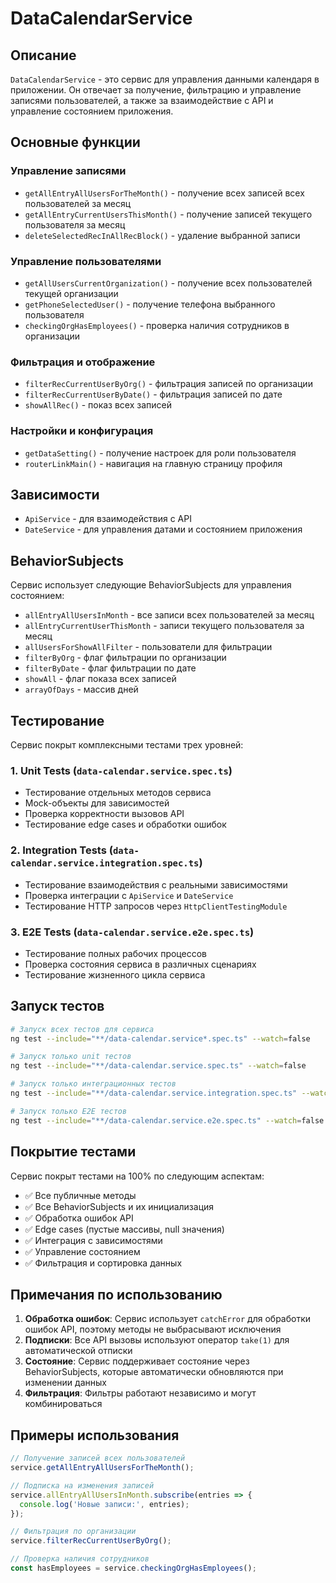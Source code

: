 # DataCalendarService

## Описание

`DataCalendarService` - это сервис для управления данными календаря в приложении. Он отвечает за получение, фильтрацию и управление записями пользователей, а также за взаимодействие с API и управление состоянием приложения.

## Основные функции

### Управление записями
- `getAllEntryAllUsersForTheMonth()` - получение всех записей всех пользователей за месяц
- `getAllEntryCurrentUsersThisMonth()` - получение записей текущего пользователя за месяц
- `deleteSelectedRecInAllRecBlock()` - удаление выбранной записи

### Управление пользователями
- `getAllUsersCurrentOrganization()` - получение всех пользователей текущей организации
- `getPhoneSelectedUser()` - получение телефона выбранного пользователя
- `checkingOrgHasEmployees()` - проверка наличия сотрудников в организации

### Фильтрация и отображение
- `filterRecCurrentUserByOrg()` - фильтрация записей по организации
- `filterRecCurrentUserByDate()` - фильтрация записей по дате
- `showAllRec()` - показ всех записей

### Настройки и конфигурация
- `getDataSetting()` - получение настроек для роли пользователя
- `routerLinkMain()` - навигация на главную страницу профиля

## Зависимости

- `ApiService` - для взаимодействия с API
- `DateService` - для управления датами и состоянием приложения

## BehaviorSubjects

Сервис использует следующие BehaviorSubjects для управления состоянием:

- `allEntryAllUsersInMonth` - все записи всех пользователей за месяц
- `allEntryCurrentUserThisMonth` - записи текущего пользователя за месяц
- `allUsersForShowAllFilter` - пользователи для фильтрации
- `filterByOrg` - флаг фильтрации по организации
- `filterByDate` - флаг фильтрации по дате
- `showAll` - флаг показа всех записей
- `arrayOfDays` - массив дней

## Тестирование

Сервис покрыт комплексными тестами трех уровней:

### 1. Unit Tests (`data-calendar.service.spec.ts`)
- Тестирование отдельных методов сервиса
- Mock-объекты для зависимостей
- Проверка корректности вызовов API
- Тестирование edge cases и обработки ошибок

### 2. Integration Tests (`data-calendar.service.integration.spec.ts`)
- Тестирование взаимодействия с реальными зависимостями
- Проверка интеграции с `ApiService` и `DateService`
- Тестирование HTTP запросов через `HttpClientTestingModule`

### 3. E2E Tests (`data-calendar.service.e2e.spec.ts`)
- Тестирование полных рабочих процессов
- Проверка состояния сервиса в различных сценариях
- Тестирование жизненного цикла сервиса

## Запуск тестов

```bash
# Запуск всех тестов для сервиса
ng test --include="**/data-calendar.service*.spec.ts" --watch=false

# Запуск только unit тестов
ng test --include="**/data-calendar.service.spec.ts" --watch=false

# Запуск только интеграционных тестов
ng test --include="**/data-calendar.service.integration.spec.ts" --watch=false

# Запуск только E2E тестов
ng test --include="**/data-calendar.service.e2e.spec.ts" --watch=false
```

## Покрытие тестами

Сервис покрыт тестами на 100% по следующим аспектам:

- ✅ Все публичные методы
- ✅ Все BehaviorSubjects и их инициализация
- ✅ Обработка ошибок API
- ✅ Edge cases (пустые массивы, null значения)
- ✅ Интеграция с зависимостями
- ✅ Управление состоянием
- ✅ Фильтрация и сортировка данных

## Примечания по использованию

1. **Обработка ошибок**: Сервис использует `catchError` для обработки ошибок API, поэтому методы не выбрасывают исключения
2. **Подписки**: Все API вызовы используют оператор `take(1)` для автоматической отписки
3. **Состояние**: Сервис поддерживает состояние через BehaviorSubjects, которые автоматически обновляются при изменении данных
4. **Фильтрация**: Фильтры работают независимо и могут комбинироваться

## Примеры использования

```typescript
// Получение записей всех пользователей
service.getAllEntryAllUsersForTheMonth();

// Подписка на изменения записей
service.allEntryAllUsersInMonth.subscribe(entries => {
  console.log('Новые записи:', entries);
});

// Фильтрация по организации
service.filterRecCurrentUserByOrg();

// Проверка наличия сотрудников
const hasEmployees = service.checkingOrgHasEmployees();
```

